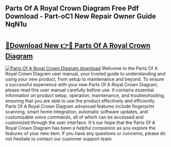 ## Parts Of A Royal Crown Diagram Free Pdf Download - Part-oC1 New Repair Owner Guide NqN1u

# <h2><a href="http://dfovvv.blite.top/?on=Parts+Of+A+Royal+Crown+Diagram">🔗Download New 👉🔴 Parts Of A Royal Crown Diagram</a></h2>

[![Parts Of A Royal Crown Diagram download](https://i.imgur.com/lujVjoI.png)](http://dfovvv.blite.top/?on=Parts+Of+A+Royal+Crown+Diagram)
Welcome to the Parts Of A Royal Crown Diagram user manual, your trusted guide to understanding and using your new product, from setup to maintenance and beyond. To ensure a successful experience with your new Parts Of A Royal Crown Diagram, please read this user manual carefully before use. It contains essential information on product setup, operation, maintenance, and troubleshooting, ensuring that you are able to use the product effectively and efficiently. Parts Of A Royal Crown Diagram advanced features include fingerprint scanning, smart home integration, automatic software updates, and customizable voice commands, all of which can be accessed and customized through the user interface. It's our hope that the Parts Of A Royal Crown Diagram has been a helpful companion as you explore the features of your new item. If you have any questions or concerns, please do not hesitate to contact our customer support team.
